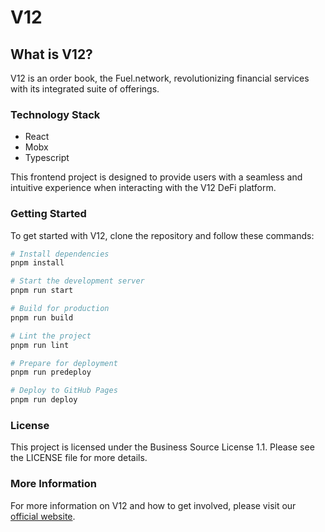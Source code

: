 # V12

## What is V12?

V12 is an order book, the Fuel.network, revolutionizing financial services with its integrated suite of
offerings.


### Technology Stack

- React
- Mobx
- Typescript

This frontend project is designed to provide users with a seamless and intuitive experience when interacting with the
V12 DeFi platform.

### Getting Started

To get started with V12, clone the repository and follow these commands:

```bash
# Install dependencies
pnpm install

# Start the development server
pnpm run start

# Build for production
pnpm run build

# Lint the project
pnpm run lint

# Prepare for deployment
pnpm run predeploy

# Deploy to GitHub Pages
pnpm run deploy
```

### License

This project is licensed under the Business Source License 1.1. Please see the LICENSE file for more details.

### More Information

For more information on V12 and how to get involved, please visit our [official website](https://docs.sprk.fi/).


